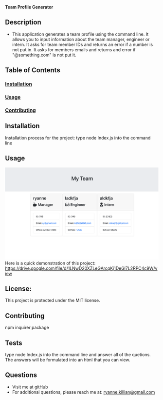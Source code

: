 **Team Profile Generator**

  ## **Description**
  * This application generates a team profile using the command line. It allows you to input information about the team manager, engineer or intern. It asks for team member IDs and returns an error if a number is not put in. It asks for members emails and returns and error if "@something.com" is not put it. 
  
  ## **Table of Contents**
  ### [Installation](#Installation)
  ### [Usage](#Usage) 
  ### [Contributing](#contributing)
    
  ## Installation
  Installation process for the project: type node Index.js into the command line
  
  ## Usage
 ![this is a screenshot of my website](./screenshot.png)
 Here is a quick demonstration of this project: https://drive.google.com/file/d/1LNwD20XZLeGArcqKj1DeGl7L2RPC4c9W/view
  
  
  ## **License:**
  This project is protected under the MIT license.

  ## Contributing
  npm inquirer package
  
  ## **Tests**
  type node Index.js into the command line and answer all of the quetions. The answers will be formulated into an html that you can view.
  
  ## **Questions**
  * Visit me at [gitHub](http://www.github.com/ryannekillian)
  * For additional questions, please reach me at: ryanne.killian@gmail.com
  
  
